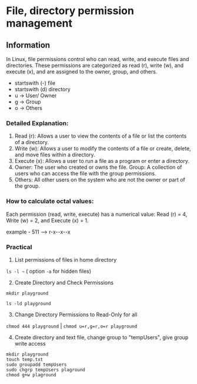 # File, directory permission management

## Information

In Linux, file permissions control who can read, write, and execute files and directories. These permissions are categorized as read (r), write (w), and execute (x), and are assigned to the owner, group, and others.

- startswith (-) file
- startswith (d) directory
- u -> User/ Owner
- g -> Group
- o -> Others

### Detailed Explanation:

1. Read (r): Allows a user to view the contents of a file or list the contents of a directory.
2. Write (w): Allows a user to modify the contents of a file or create, delete, and move files within a directory.
3. Execute (x): Allows a user to run a file as a program or enter a directory.
4. Owner: The user who created or owns the file.
   Group: A collection of users who can access the file with the group permissions.
5. Others: All other users on the system who are not the owner or part of the group.

### How to calculate octal values:

Each permission (read, write, execute) has a numerical value: Read (r) = 4, Write (w) = 2, and Execute (x) = 1.

example - 511 --> r-x--x--x

### Practical

1. List permissions of files in home directory

`ls -l ~` ( option `-a` for hidden files)

2. Create Directory and Check Permissions

`mkdir playground`

`ls -ld playground`

3. Change Directory Permissions to Read-Only for all

`chmod 444 playground` | `chmod u=r,g=r,o=r playground`

4. Create directory and text file, change group to "tempUsers", give group write access

`mkdir playground`  
`touch temp.txt`  
`sudo groupadd tempUsers`  
`sudo chgrp tempUsers plaground`  
`chmod g+w plaground`
